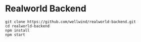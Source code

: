 # Realworld Backend

```
git clone https://github.com/wellwind/realworld-backend.git
cd realworld-backend
npm install
npm start
```
